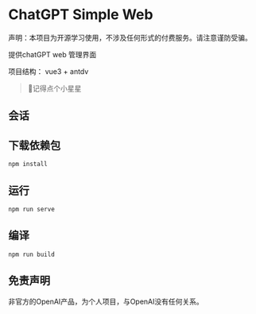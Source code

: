 # ChatGPT Simple Web
声明：本项目为开源学习使用，不涉及任何形式的付费服务。请注意谨防受骗。

提供chatGPT web 管理界面

项目结构： vue3 + antdv



> 🤭记得点个小星星

## 会话




## 下载依赖包
```
npm install
```

## 运行
```
npm run serve
```

## 编译
```
npm run build
```

## 免责声明

非官方的OpenAI产品，为个人项目，与OpenAI没有任何关系。